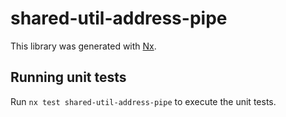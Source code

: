 # shared-util-address-pipe

This library was generated with [Nx](https://nx.dev).

## Running unit tests

Run `nx test shared-util-address-pipe` to execute the unit tests.

